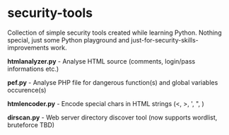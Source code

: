 security-tools
==============

Collection of simple security tools created while learning Python. Nothing special, just some Python playground and just-for-security-skills-improvements work.

**htmlanalyzer.py** - Analyse HTML source (comments, login/pass informations etc.)

**pef.py** - Analyse PHP file for dangerous function(s) and global variables occurence(s)

**htmlencoder.py** - Encode special chars in HTML strings (<, >, ', ", \)

**dirscan.py** - Web server directory discover tool (now supports wordlist, bruteforce TBD)